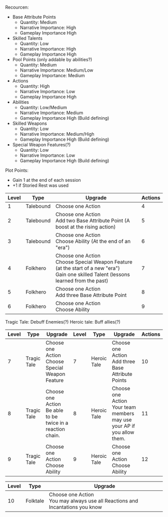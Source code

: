 Recourcen:
- Base Attribute Points
	- Quantity: Medium
	- Narrative Importance: High
	- Gameplay Importance High
- Skilled Talents
	- Quantity: Low
	- Narrative Importance: High
	- Gameplay Importance High
- Pool Points (only addable by abilities?)
	- Quantity: Medium
	- Narrative Importance: Medium/Low
	- Gameplay Importance: Medium
- Actions
	- Quantity: High
	- Narrative Importance: Low
	- Gameplay Importance High
- Abilities
	- Quantity: Low/Medium
	- Narrative Importance: Medium
	- Gameplay Importance High (Build defining)
- Skilled Weapons
	- Quantity: Low
	- Narrative Importance: Medium/High
	- Gameplay Importance High (Build defining)
- Special Weapon Features(?)
	- Quantity: Low
	- Narrative Importance: Low
	- Gameplay Importance High (Build defining)

Plot Points:
- Gain 1 at the end of each session
- +1 if Storied Rest was used

| Level | Type      | Upgrade                                                                                                                                     | Actions |
| ----- | --------- | ------------------------------------------------------------------------------------------------------------------------------------------- | ------- |
| 1     | Talebound | Choose one Action                                                                                                                           | 4       |
| 2     | Talebound | Choose one Action<br>Add two Base Attribute Point (A boost at the rising action)                                                            | 5       |
| 3     | Talebound | Choose one Action<br>Choose Ability (At the end of an "era")                                                                                | 6       |
| 4     | Folkhero  | Choose one Action<br>Choose Special Weapon Feature (at the start of a new "era")<br>Gain one skilled Talent (lessons learned from the past) | 7       |
| 5     | Folkhero  | Choose one Action<br>Add three Base Attribute Point                                                                                         | 8       |
| 6     | Folkhero  | Choose one Action<br>Choose Ability                                                                                                         | 9       |
Tragic Tale: Debuff Enemies(?)
Heroic tale: Buff allies(?)

| Level | Type        | Upgrade                                                       | Level | Type        | Upgrade                                                                   | Actions |
| ----- | ----------- | ------------------------------------------------------------- | ----- | ----------- | ------------------------------------------------------------------------- | ------- |
| 7     | Tragic Tale | Choose one Action<br>Choose Special Weapon Feature            | 7     | Heroic Tale | Choose one Action<br>Add three Base Attribute Points                      | 10      |
| 8     | Tragic Tale | Choose one Action<br>Be able to be twice in a reaction chain. | 8     | Heroic Tale | Choose one Action<br>Your team members may use your AP if you allow them. | 11      |
| 9     | Tragic Tale | Choose one Action<br>Choose Ability                           | 9     | Heroic Tale | Choose one Action<br>Choose Ability                                       | 12      |

| Level | Type     | Upgrade                                                                         |
| ----- | -------- | ------------------------------------------------------------------------------- |
| 10    | Folktale | Choose one Action<br>You may always use all Reactions and Incantations you know |
